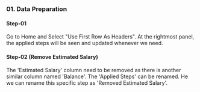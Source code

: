 ### 01. Data Preparation
#### Step-01 <i class="fa-solid fa-shoe-prints"></i>
Go to Home and Select "Use First Row As Headers". At the rightmost panel, the applied steps will be seen and updated whenever we need. 


#### Step-02 (Remove Estimated Salary)
The 'Estimated Salary' column need to be removed as there is another similar column named 'Balance'. The 'Applied Steps' can be renamed. He we can rename this specific step as 'Removed Estimated Salary'. 
